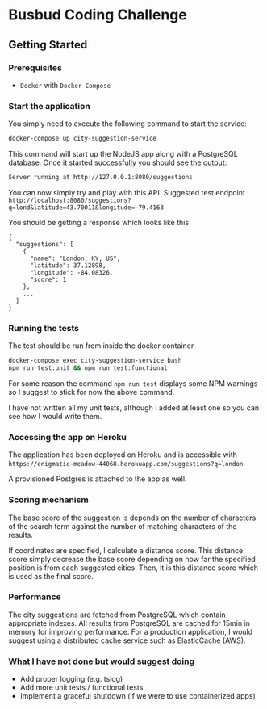 # Busbud Coding Challenge

## Getting Started

### Prerequisites

- `Docker` with `Docker Compose`

### Start the application

You simply need to execute the following command to start the service:

```bash
docker-compose up city-suggestion-service
```

This command will start up the NodeJS app along with a PostgreSQL database.
Once it started successfully you should see the output: 

```bash
Server running at http://127.0.0.1:8080/suggestions
```

You can now simply try and play with this API.
Suggested test endpoint : `http://localhost:8080/suggestions?q=lond&latitude=43.70011&longitude=-79.4163`

You should be getting a response which looks like this
```text
{
  "suggestions": [
    {
      "name": "London, KY, US",
      "latitude": 37.12898,
      "longitude": -84.08326,
      "score": 1
    },
    ...
  ]
}
```

### Running the tests

The test should be run from inside the docker container
```bash
docker-compose exec city-suggestion-service bash
npm run test:unit && npm run test:functional
```

For some reason the command `npm run test` displays some NPM warnings so I suggest to stick for now the 
above command.

I have not written all my unit tests, although I added at least one so you can see how I would write them.

### Accessing the app on Heroku

The application has been deployed on Heroku and is accessible with `https://enigmatic-meadow-44068.herokuapp.com/suggestions?q=london`.

A provisioned Postgres is attached to the app as well.

### Scoring mechanism

The base score of the suggestion is depends on the number of characters of the search term against 
the number of matching characters of the results.

If coordinates are specified, I calculate a distance score. 
This distance score simply decrease the base score depending on how far the 
specified position is from each suggested cities. Then, it is this distance score 
which is used as the final score.  

### Performance

The city suggestions are fetched from PostgreSQL which contain appropriate indexes.
All results from PostgreSQL are cached for 15min in memory for improving performance.
For a production application, I would suggest using a distributed cache service such as ElasticCache (AWS).

### What I have not done but would suggest doing

- Add proper logging (e.g. tslog)
- Add more unit tests / functional tests
- Implement a graceful shutdown (if we were to use containerized apps)
